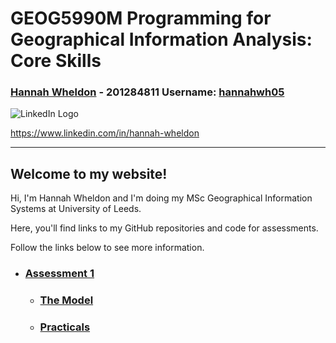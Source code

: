 # **GEOG5990M Programming for Geographical Information Analysis: Core Skills**
### **[Hannah Wheldon](https://github.com/hannahwh05)** - **201284811** Username: [hannahwh05](https://github.com/hannahwh05)
![LinkedIn Logo](hannahwh05.github.io/images/LinkedIn_Logo.png) 

<https://www.linkedin.com/in/hannah-wheldon>


---


## Welcome to my website! 

Hi, I'm Hannah Wheldon and I'm doing my MSc Geographical Information Systems at University of Leeds. 

Here, you'll find links to my GitHub repositories and code for assessments.

Follow the links below to see more information.

* ### [Assessment 1](https://hannahwh05.github.io/Assessment1)
  * ### [The Model](https://hannahwh05.github.io/model)
  * ### [Practicals](https://hannahwh05.github.io/Practicals)
